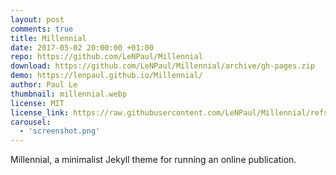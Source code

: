 ```yaml
---
layout: post
comments: true
title: Millennial
date: 2017-05-02 20:00:00 +01:00
repo: https://github.com/LeNPaul/Millennial
download: https://github.com/LeNPaul/Millennial/archive/gh-pages.zip
demo: https://lenpaul.github.io/Millennial/
author: Paul Le
thumbnail: millennial.webp
license: MIT
license_link: https://raw.githubusercontent.com/LeNPaul/Millennial/refs/heads/gh-pages/LICENSE.md
carousel:
  - 'screenshot.png'
---
```


Millennial, a minimalist Jekyll theme for running an online publication.
